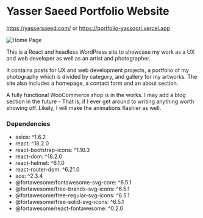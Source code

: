 # Yasser Saeed Portfolio Website

https://yassersaeed.com/
or
https://portfolio-yassoori.vercel.app

![Home Page](public/images/screenshot-home.png)

This is a React and headless WordPress site to showcase my work as a UX and web developer as well as an artist and photographer.

It contains posts for UX and web development projects, a portfolio of my photography which is divided by category, and gallery for my artworks. The site also includes a homepage, a contact form and an about section.

A fully functional WooCommerce shop is in the works. I may add a blog section in the future - That is, if I ever get around to writing anything worth showing off. Likely, I will make the animations flashier as well.

### Dependencies

- axios: ^1.6.2
- react: ^18.2.0
- react-bootstrap-icons: ^1.10.3
- react-dom: ^18.2.0
- react-helmet: ^6.1.0
- react-router-dom: ^6.21.0
- aos: ^2.3.4
- @fortawesome/fontawesome-svg-core: ^6.5.1
- @fortawesome/free-brands-svg-icons: ^6.5.1
- @fortawesome/free-regular-svg-icons: ^6.5.1
- @fortawesome/free-solid-svg-icons: ^6.5.1
- @fortawesome/react-fontawesome: ^0.2.0
